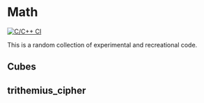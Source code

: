 # Math

[![C/C++ CI](https://github.com/devsecfranklin/math/actions/workflows/c-cpp.yml/badge.svg)](https://github.com/devsecfranklin/math/actions/workflows/c-cpp.yml)

This is a random collection of experimental and recreational code.

## Cubes

## trithemius_cipher
